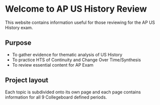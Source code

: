 # Welcome to AP US History Review

This website contains information useful for those reviewing for the AP US History exam. 

## Purpose

* To gather evidence for thematic analysis of US History
* To practice HTS of Continuity and Change Over Time/Synthesis
* To review essential content for AP Exam


## Project layout

Each topic is subdivided onto its own page and each page contains information for all 9 Collegeboard defined periods.
